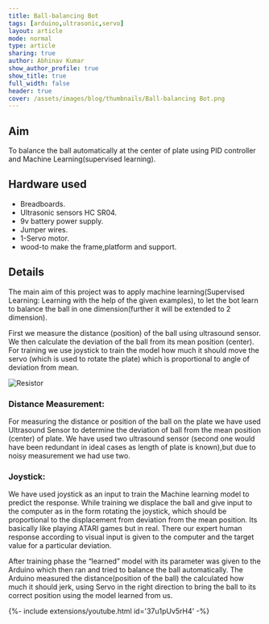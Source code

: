 ```yaml
---
title: Ball-balancing Bot 
tags: [arduino,ultrasonic,servo]
layout: article
mode: normal
type: article
sharing: true
author: Abhinav Kumar
show_author_profile: true
show_title: true
full_width: false
header: true
cover: /assets/images/blog/thumbnails/Ball-balancing Bot.png
---
```


## Aim
To balance the ball automatically at the center of plate using PID controller and Machine Learning(supervised learning).
<!--more-->

## Hardware used
- Breadboards.
- Ultrasonic sensors HC SR04.
- 9v battery power supply.
- Jumper wires.
- 1-Servo motor.
- wood-to make the frame,platform and support.

## Details
The main aim of this project was to apply machine learning(Supervised Learning: Learning with the help of the given examples), to let the bot learn to balance the ball in one dimension(further it will be extended to 2 dimension).

First we measure the distance (position) of the ball using ultrasound sensor. We then calculate the deviation of the ball from its mean position (center). For training we use joystick to train the model how much it should move the servo (which is used to rotate the plate) which is proportional to angle of deviation from mean.

<img src="{{site.baseurl}}/assets/images/blog/thumbnails/Ball-balancing Bot.png" alt="Resistor" width=auto height=auto>


### Distance Measurement:
For measuring the distance  or position of the ball on the plate we have used Ultrasound Sensor to determine the deviation of ball from the mean position (center) of plate. We have used two ultrasound sensor (second one would have been redundant in ideal cases as length of plate is known),but due to noisy measurement we had use two.

### Joystick:
We have used joystick as an input to train the Machine learning model to predict the response. While training we displace the ball and give input to the computer as in the form rotating the joystick, which should be proportional to the displacement from deviation from the mean position. Its basically like playing ATARI games but in real. There our expert human response according to visual input is given to the computer and the target value for a particular deviation.

After training phase the “learned” model with its parameter was given to the Arduino which then ran and tried to balance the ball automatically. The Arduino measured the distance(position of the ball) the calculated how much it should jerk, using Servo in the right direction to bring the ball to its correct position using the model learned from us.


<div>{%- include extensions/youtube.html id='37u1pUv5rH4' -%}</div>
